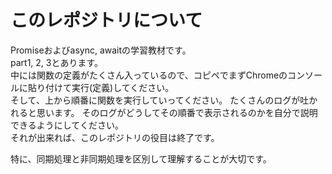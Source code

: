 # このレポジトリについて
Promiseおよびasync, awaitの学習教材です。  
part1, 2, 3とあります。  
中には関数の定義がたくさん入っているので、コピペでまずChromeのコンソールに貼り付けて実行(定義)してください。  
そして、上から順番に関数を実行していってください。
たくさんのログが吐かれると思います。 
そのログがどうしてその順番で表示されるのかを自分で説明できるようにしてください。  
それが出来れば、このレポジトリの役目は終了です。  

特に、同期処理と非同期処理を区別して理解することが大切です。
